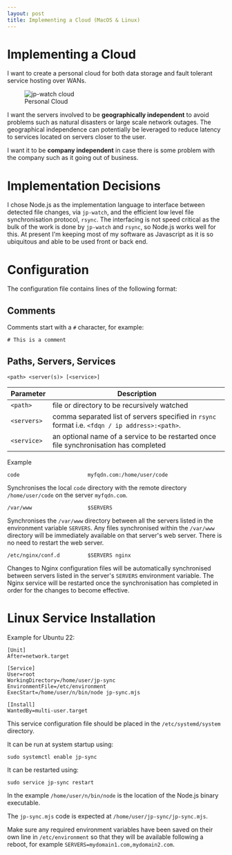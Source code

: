```yaml
---
layout: post
title: Implementing a Cloud (MacOS & Linux)
---
```

# Implementing a Cloud

I want to create a personal cloud for both data storage and fault tolerant service hosting over WANs.

<figure>
  <img src="../../../image/jp-watch/cloud.svg" alt="jp-watch cloud"/>
  <figcaption>Personal Cloud</figcaption>
</figure>

I want the servers involved to be **geographically independent** to avoid problems such as natural disasters or large scale network outages. The geographical independence can potentially be leveraged to reduce latency to services located on servers closer to the user.

I want it to be **company independent** in case there is some problem with the company such as it going out of business.

# Implementation Decisions

I chose Node.js as the implementation language to interface between detected file changes, via `jp-watch`, and the efficient low level file synchronisation protocol, `rsync`. The interfacing is not speed critical as the bulk of the work is done by `jp-watch` and `rsync`, so Node.js works well for this. At present I'm keeping most of my software as Javascript as it is so ubiquitous and able to be used front or back end.

# Configuration

The configuration file contains lines of the following format:

## Comments

Comments start with a `#` character, for example:

```
# This is a comment
```

## Paths, Servers, Services

```
<path> <server(s)> [<service>]
```

| Parameter | Description |
|-|-|
|`<path>`|file or directory to be recursively watched|
|`<servers>`|comma separated list of servers specified in `rsync` format i.e. `<fdqn / ip address>:<path>`.|
|`<service>`|an optional name of a service to be restarted once file synchronisation has completed|

Example

```
code                      myfqdn.com:/home/user/code
```

Synchronises the local `code` directory with the remote directory `/home/user/code` on the server `myfqdn.com`.

```
/var/www                  $SERVERS
```

Synchronises the `/var/www` directory between all the servers listed in the environment variable `SERVERS`. Any files synchronised within the `/var/www` directory will be immediately available on that server's web server. There is no need to restart the web server.

```
/etc/nginx/conf.d         $SERVERS nginx
```

Changes to Nginx configuration files will be automatically synchronised between servers listed in the server's `SERVERS` environment variable. The Nginx service will be restarted once the synchronisation has completed in order for the changes to become effective.

# Linux Service Installation

Example for Ubuntu 22:

```
[Unit]
After=network.target

[Service]
User=root
WorkingDirectory=/home/user/jp-sync
EnvironmentFile=/etc/environment
ExecStart=/home/user/n/bin/node jp-sync.mjs

[Install]
WantedBy=multi-user.target
```

This service configuration file should be placed in the `/etc/systemd/system` directory.

It can be run at system startup using:

```
sudo systemctl enable jp-sync
```

It can be restarted using:

```
sudo service jp-sync restart
```

In the example `/home/user/n/bin/node` is the location of the Node.js binary executable.

The `jp-sync.mjs` code is expected at `/home/user/jp-sync/jp-sync.mjs`.

Make sure any required environment variables have been saved on their own line in `/etc/environment` so that they will be available following a reboot, for example `SERVERS=mydomain1.com,mydomain2.com`.